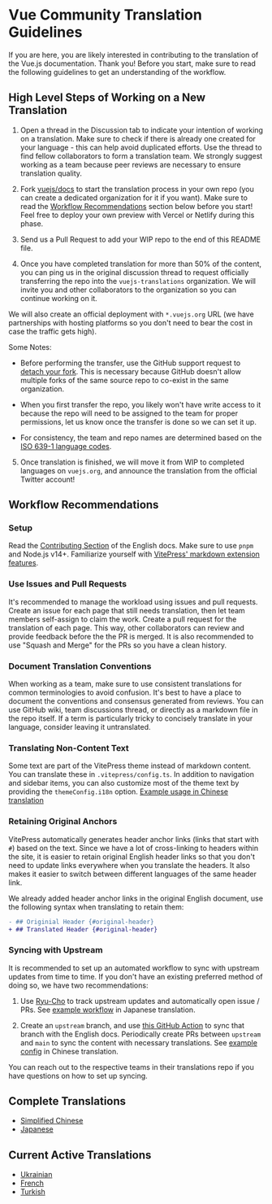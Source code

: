 # Vue Community Translation Guidelines

If you are here, you are likely interested in contributing to the translation of the Vue.js documentation. Thank you! Before you start, make sure to read the following guidelines to get an understanding of the workflow.

## High Level Steps of Working on a New Translation

1. Open a thread in the Discussion tab to indicate your intention of working on a translation. Make sure to check if there is already one created for your language - this can help avoid duplicated efforts. Use the thread to find fellow collaborators to form a translation team. We strongly suggest working as a team because peer reviews are necessary to ensure translation quality.

2. Fork [vuejs/docs](https://github.com/vuejs/docs) to start the translation process in your own repo (you can create a dedicated organization for it if you want). Make sure to read the [Workflow Recommendations](#workflow-recommendations) section below before you start! Feel free to deploy your own preview with Vercel or Netlify during this phase.

3. Send us a Pull Request to add your WIP repo to the end of this README file.

4. Once you have completed translation for more than 50% of the content, you can ping us in the original discussion thread to request officially transferring the repo into the `vuejs-translations` organization. We will invite you and other collaborators to the organization so you can continue working on it.

  We will also create an official deployment with `*.vuejs.org` URL (we have partnerships with hosting platforms so you don't need to bear the cost in case the traffic gets high).

  Some Notes:

  - Before performing the transfer, use the GitHub support request to [detach your fork](https://support.github.com/request/fork). This is necessary because GitHub doesn't allow multiple forks of the same source repo to co-exist in the same organization.

  - When you first transfer the repo, you likely won't have write access to it because the repo will need to be assigned to the team for proper permissions, let us know once the transfer is done so we can set it up.

  - For consistency, the team and repo names are determined based on the [ISO 639-1 language codes](https://en.wikipedia.org/wiki/List_of_ISO_639-1_codes).

5. Once translation is finished, we will move it from WIP to completed languages on `vuejs.org`, and announce the translation from the official Twitter account!

## Workflow Recommendations

### Setup

Read the [Contributing Section](https://github.com/vuejs/docs#contributing) of the English docs. Make sure to use `pnpm` and Node.js v14+. Familiarize yourself with [VitePress' markdown extension features](https://vitepress.vuejs.org/guide/markdown.html).

### Use Issues and Pull Requests

It's recommended to manage the workload using issues and pull requests. Create an issue for each page that still needs translation, then let team members self-assign to claim the work. Create a pull request for the translation of each page. This way, other collaborators can review and provide feedback before the the PR is merged. It is also recommended to use "Squash and Merge" for the PRs so you have a clean history.

### Document Translation Conventions

When working as a team, make sure to use consistent translations for common terminologies to avoid confusion. It's best to have a place to document the conventions and consensus generated from reviews. You can use GitHub wiki, team discussions thread, or directly as a markdown file in the repo itself. If a term is particularly tricky to concisely translate in your language, consider leaving it untranslated.

### Translating Non-Content Text

Some text are part of the VitePress theme instead of markdown content. You can translate these in `.vitepress/config.ts`. In addition to navigation and sidebar items, you can also customize most of the theme text by providing the `themeConfig.i18n` option. [Example usage in Chinese translation](https://github.com/vuejs-translations/docs-zh-cn/blob/main/.vitepress/config.ts#L554-L588)

### Retaining Original Anchors

VitePress automatically generates header anchor links (links that start with `#`) based on the text. Since we have a lot of cross-linking to headers within the site, it is easier to retain original English header links so that you don't need to update links everywhere when you translate the headers. It also makes it easier to switch between different languages of the same header link.

We already added header anchor links in the original English document, use the following syntax when translating to retain them:

```diff
- ## Originial Header {#original-header}
+ ## Translated Header {#original-header}
```

### Syncing with Upstream

It is recommended to set up an automated workflow to sync with upstream updates from time to time. If you don't have an existing preferred method of doing so, we have two recommendations:

1. Use [Ryu-Cho](https://github.com/vuejs-translations/ryu-cho) to track upstream updates and automatically open issue / PRs. See [example workflow](https://github.com/vuejs-translations/docs-ja/blob/main/.github/workflows/ryu-cho.yaml) in Japanese translation.

2. Create an `upstream` branch, and use [this GitHub Action](https://github.com/TobKed/github-forks-sync-action) to sync that branch with the English docs. Periodically create PRs between `upstream` and `main` to sync the content with necessary translations. See [example config](https://github.com/vuejs-translations/docs-zh-cn/blob/main/.github/workflows/autosync.yml) in Chinese translation.

You can reach out to the respective teams in their translations repo if you have questions on how to set up syncing.

## Complete Translations

- [Simplified Chinese](https://github.com/vuejs-translations/docs-zh-cn)
- [Japanese](https://github.com/vuejs-translations/docs-ja)

## Current Active Translations

- [Ukrainian](https://github.com/vuejs-translations/docs-uk)
- [French](https://github.com/vuejs-translations/docs-fr)
- [Turkish](https://github.com/ssibrahimbas/vue-docs-tr)
